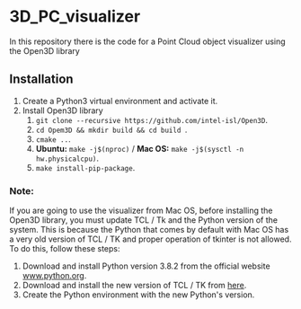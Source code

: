 # 3D_PC_visualizer

In this repository there is the code for a Point Cloud object visualizer using the Open3D library

## Installation

1. Create a Python3 virtual environment and activate it.
2. Install Open3D library
   1. `git clone --recursive https://github.com/intel-isl/Open3D`.
   2. `cd Opem3D && mkdir build && cd build `.
   3. `cmake ..`.
   4. **Ubuntu:** `make -j$(nproc)` / **Mac OS:** `make -j$(sysctl -n hw.physicalcpu)`.
   5. `make install-pip-package`.
   
### Note: 
If you are going to use the visualizer from Mac OS, before installing the Open3D library, you must update TCL / Tk and the Python version of the system. This is because the Python that comes by default with Mac OS has a very old version of TCL / TK and proper operation of tkinter is not allowed. To do this, follow these steps:
1. Download and install Python version 3.8.2 from the official website www.python.org.
2. Download and install the new version of TCL / TK from [here](https://www.activestate.com/products/tcl/).
3. Create the Python environment with the new Python's version.
